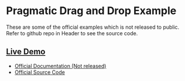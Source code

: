 # Pragmatic Drag and Drop Example

These are some of the official examples which is not released to public. Refer to github repo in Header to see the source code.

## [Live Demo](https://pragmatic-drag-and-drop-examples.netlify.app/)

- [Official Documentation (Not released)](https://atlassian.design/components/pragmatic-drag-and-drop/)
- [Official Source Code](https://bitbucket.org/atlassian/atlassian-frontend-mirror/src/master/pragmatic-drag-and-drop/) 